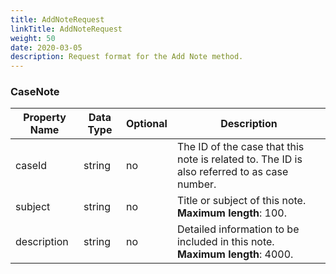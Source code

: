 ```yaml
---
title: AddNoteRequest
linkTitle: AddNoteRequest
weight: 50
date: 2020-03-05
description: Request format for the Add Note method.
---
```


### CaseNote

| Property Name | Data Type | Optional | Description |
|---------------|-----------|----------|-------------|
| caseId        | string    |       no | The ID of the case that this note is related to. The ID is also referred to as case number. |
| subject       | string    |       no | Title or subject of this note. **Maximum length**: 100. |
| description   | string    |       no | Detailed information to be included in this note. **Maximum length**: 4000. |
